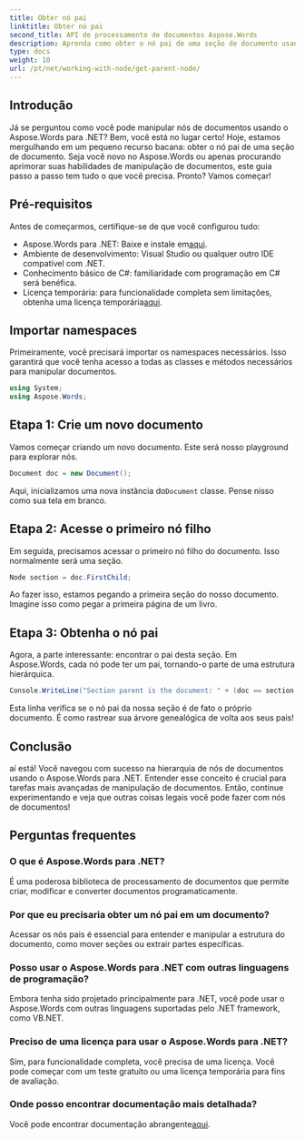 ```yaml
---
title: Obter nó pai
linktitle: Obter nó pai
second_title: API de processamento de documentos Aspose.Words
description: Aprenda como obter o nó pai de uma seção de documento usando o Aspose.Words para .NET com este tutorial detalhado passo a passo.
type: docs
weight: 10
url: /pt/net/working-with-node/get-parent-node/
---
```

## Introdução

Já se perguntou como você pode manipular nós de documentos usando o Aspose.Words para .NET? Bem, você está no lugar certo! Hoje, estamos mergulhando em um pequeno recurso bacana: obter o nó pai de uma seção de documento. Seja você novo no Aspose.Words ou apenas procurando aprimorar suas habilidades de manipulação de documentos, este guia passo a passo tem tudo o que você precisa. Pronto? Vamos começar!

## Pré-requisitos

Antes de começarmos, certifique-se de que você configurou tudo:

-  Aspose.Words para .NET: Baixe e instale em[aqui](https://releases.aspose.com/words/net/).
- Ambiente de desenvolvimento: Visual Studio ou qualquer outro IDE compatível com .NET.
- Conhecimento básico de C#: familiaridade com programação em C# será benéfica.
-  Licença temporária: para funcionalidade completa sem limitações, obtenha uma licença temporária[aqui](https://purchase.aspose.com/temporary-license/).

## Importar namespaces

Primeiramente, você precisará importar os namespaces necessários. Isso garantirá que você tenha acesso a todas as classes e métodos necessários para manipular documentos.

```csharp
using System;
using Aspose.Words;
```

## Etapa 1: Crie um novo documento

Vamos começar criando um novo documento. Este será nosso playground para explorar nós.

```csharp
Document doc = new Document();
```

 Aqui, inicializamos uma nova instância do`Document` classe. Pense nisso como sua tela em branco.

## Etapa 2: Acesse o primeiro nó filho

Em seguida, precisamos acessar o primeiro nó filho do documento. Isso normalmente será uma seção.

```csharp
Node section = doc.FirstChild;
```

Ao fazer isso, estamos pegando a primeira seção do nosso documento. Imagine isso como pegar a primeira página de um livro.

## Etapa 3: Obtenha o nó pai

Agora, a parte interessante: encontrar o pai desta seção. Em Aspose.Words, cada nó pode ter um pai, tornando-o parte de uma estrutura hierárquica.

```csharp
Console.WriteLine("Section parent is the document: " + (doc == section.ParentNode));
```

Esta linha verifica se o nó pai da nossa seção é de fato o próprio documento. É como rastrear sua árvore genealógica de volta aos seus pais!

## Conclusão

aí está! Você navegou com sucesso na hierarquia de nós de documentos usando o Aspose.Words para .NET. Entender esse conceito é crucial para tarefas mais avançadas de manipulação de documentos. Então, continue experimentando e veja que outras coisas legais você pode fazer com nós de documentos!

## Perguntas frequentes

### O que é Aspose.Words para .NET?
É uma poderosa biblioteca de processamento de documentos que permite criar, modificar e converter documentos programaticamente.

### Por que eu precisaria obter um nó pai em um documento?
Acessar os nós pais é essencial para entender e manipular a estrutura do documento, como mover seções ou extrair partes específicas.

### Posso usar o Aspose.Words para .NET com outras linguagens de programação?
Embora tenha sido projetado principalmente para .NET, você pode usar o Aspose.Words com outras linguagens suportadas pelo .NET framework, como VB.NET.

### Preciso de uma licença para usar o Aspose.Words para .NET?
Sim, para funcionalidade completa, você precisa de uma licença. Você pode começar com um teste gratuito ou uma licença temporária para fins de avaliação.

### Onde posso encontrar documentação mais detalhada?
 Você pode encontrar documentação abrangente[aqui](https://reference.aspose.com/words/net/).